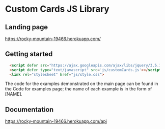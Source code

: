 # Custom Cards JS Library

## Landing page
https://rocky-mountain-19466.herokuapp.com/

## Getting started

```html
  <script defer src="https://ajax.googleapis.com/ajax/libs/jquery/3.5.1/jquery.min.js"></script>
  <script defer type="text/javascript" src='js/customCards.js'></script>
  <link rel="stylesheet" href="js/style.css">
```

The code for the examples demonstrated on the main page can be found in the Code for examples page; the name of each example is in the form of [NAME].

## Documentation
https://rocky-mountain-19466.herokuapp.com/api

